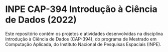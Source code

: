 # INPE CAP-394 Introdução à Ciência de Dados (2022)
Este repositório contém os projetos e atividades desenvolvidas na disciplina Introdução à Ciência de Dados (CAP-394), do programa de Mestrado em Computação Aplicada, do Instituto Nacional de Pesquisas Espaciais (INPE).

